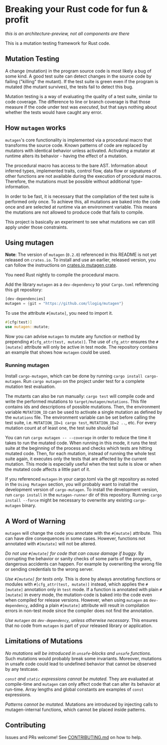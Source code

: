 # Breaking your Rust code for fun & profit

*this is an architecture-preview, not all components are there*

This is a mutation testing framework for Rust code.

## Mutation Testing

A change (mutation) in the program source code is most likely a bug of some kind. A good test suite can detect changes in the source code by failing ("killing" the mutant). If the test suite is green even if the program is mutated (the mutant survives), the tests fail to detect this bug.

Mutation testing is a way of evaluating the quality of a test suite, similar to code coverage.
The difference to line or branch coverage is that those measure if the code under test was *executed*, but that says nothing about whether the tests would have caught any error.

## How `mutagen` works

`mutagen`'s core functionality is implemented via a procedural macro that transforms the source code. Known patterns of code are replaced by mutators with identical behavior unless activated. Activating a mutator at runtime alters its behavior - having the effect of a mutation.

The procedural macro has access to the bare AST. Information about inferred types, implemented traits, control flow, data flow or signatures of other functions are not available during the execution of procedural macros. Therefore, the mutations must be possible without additional type-information.

In order to be fast, it is necessary that the compilation of the test suite is performed only once. To achieve this, all mutations are baked into the code once and are selected at runtime via an environment variable. This means the mutations are not allowed to produce code that fails to compile.

This project is basically an experiment to see what mutations we can still apply under those constraints.

## Using mutagen

**Note**: The version of `mutagen` (`0.2.0`) referenced in this README is not yet released on `crates.io`. To install and use an earlier, released version, you can follow the instructions on [crates.io mutagen crate](https://crates.io/crates/mutagen).

You need Rust nightly to compile the procedural macro.

Add the library `mutagen` as a `dev-dependency` to your `Cargo.toml` referencing this git repository:

```rust
[dev-dependencies]
mutagen = {git = "https://github.com/llogiq/mutagen"}
```

To use the attribute `#[mutate]`, you need to import it.

```rust
#[cfg(test)]
use mutagen::mutate;
```

Now you can advise `mutagen` to mutate any function or method by prepending `#[cfg_attr(test, mutate)]`. The use of `cfg_attr` ensures the `#[mutate]` attribute will only be active in test mode. The repository contains an example that shows how `mutagen` could be used.

### Running mutagen

Install `cargo-mutagen`, which can be done by running `cargo install cargo-mutagen`. Run `cargo mutagen` on the project under test for a complete mutation test evaluation.

The mutants can also be run manually: `cargo test` will compile code and write the performed mutations to `target/mutagen/mutations`. This file contains ids and descriptions of possible mutations.
Then, the environment variable `MUTATION_ID` can be used to activate a single mutation as defined by the `mutations` file. The environment variable can be set before calling the test suite, i.e. `MUTATION_ID=1 cargo test`, `MUTATION_ID=2 ..`, etc. For every mutation count at of least one, the test suite should fail

You can run `cargo mutagen -- --coverage` in order to reduce the time it takes to run the mutated code. When running in this mode, it runs the test suite at the beginning of the process and checks which tests are hitting mutated code. Then, for each mutation, instead of running the whole test suite again, it executes only the tests that are affected by the current mutation. This mode is especially useful when the test suite is slow or when the mutated code affects a little part of it.

If you referenced `mutagen` in your cargo.toml via the git repository as noted in the `Using Mutagen` section, you will probably want to install the development version of `cargo-mutagen`. To install the development version, run `cargo install` in the `mutagen-runner` dir of this repository. Running `cargo install --force` might be necessary to overwrite any existing `cargo-mutagen` binary.

## A Word of Warning

`mutagen` will change the code you annotate with the `#[mutate]` attribute. This can have dire consequences in some cases. However, functions not annotated with `#[mutate]` will not be altered.

*Do not use `#[mutate]` for code that can cause damage if buggy*. By corrupting the behavior or sanity checks of some parts of the program, dangerous accidents can happen. For example by overwriting the wrong file or sending credentials to the wrong server.

*Use `#[mutate]` for tests only.* This is done by always annotating functions or modules with `#[cfg_attr(test, mutate)]` instead, which applies the `#[mutate]` annotation only in `test` mode. If a function is annotated with plain `#[mutate]` in every mode, the mutation-code is baked into the code even when compiled for release versions. However, when using `mutagen` as `dev-dependency`, adding a plain `#[mutate]` attribute will result in compilation errors in non-test mode since the compiler does not find the annotation.

*Use `mutagen` as `dev-dependency`, unless otherwise necessary.* This ensures that no code from `mutagen` is part of your released library or application.

## Limitations of Mutations

*No mutations will be introduced in `unsafe`-blocks and `unsafe` functions*. Such mutations would probably break some invariants. Moreover, mutations in unsafe code could lead to undefined behavior that cannot be observed by any testcase.

*`const` and `static` expressions cannot be mutated.* They are evaluated at compile-time and `mutagen` can only affect code that can alter its behavior at run-time. Array lengths and global constants are examples of `const` expressions.

*Patterns cannot be mutated.* Mutations are introduced by injecting calls to mutagen-internal functions, which cannot be placed inside patterns.

## Contributing

Issues and PRs welcome! See [CONTRIBUTING.md](CONTRIBUTING.md) on how to help.
